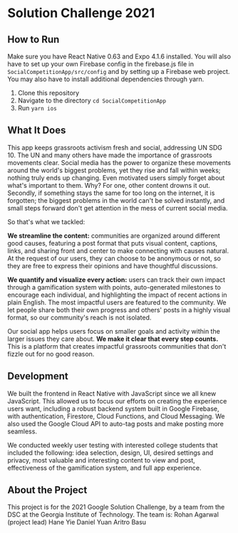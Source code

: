 # Solution Challenge 2021
## How to Run
Make sure you have React Native 0.63 and Expo 4.1.6 installed. You will also have to set up your own Firebase config in the firebase.js file in `SocialCompetitionApp/src/config` and by setting up a Firebase web project. You may also have to install additional dependencies through yarn.
1. Clone this repository
2. Navigate to the directory `cd SocialCompetitionApp`
3. Run `yarn ios`

## What It Does
This app keeps grassroots activism fresh and social, addressing UN SDG 10. The UN and many others have made the importance of grassroots movements clear. Social media has the power to organize these movements around the world's biggest problems, yet they rise and fall within weeks; nothing truly ends up changing. Even motivated users simply forget about what's important to them. Why? For one, other content drowns it out. Secondly, if something stays the same for too long on the internet, it is forgotten; the biggest problems in the world can't be solved instantly, and small steps forward don't get attention in the mess of current social media.

So that's what we tackled:

**We streamline the content:** communities are organized around different good causes, featuring a post format that puts visual content, captions, links, and sharing front and center to make connecting with causes natural. At the request of our users, they can choose to be anonymous or not, so they are free to express their opinions and have thoughtful discussions.

**We quantify and visualize every action:** users can track their own impact through a gamification system with points, auto-generated milestones to encourage each individual, and highlighting the impact of recent actions in plain English. The most impactful users are featured to the community. We let people share both their own progress and others' posts in a highly visual format, so our community's reach is not isolated.

Our social app helps users focus on smaller goals and activity within the larger issues they care about. **We make it clear that every step counts.** This is a platform that creates impactful grassroots communities that don't fizzle out for no good reason.

## Development
We built the frontend in React Native with JavaScript since we all knew JavaScript. This allowed us to focus our efforts on creating the experience users want, including a robust backend system built in Google Firebase, with authentication, Firestore, Cloud Functions, and Cloud Messaging. We also used the Google Cloud API to auto-tag posts and make posting more seamless.

We conducted weekly user testing with interested college students that included the following: idea selection, design, UI, desired settings and privacy, most valuable and interesting content to view and post, effectiveness of the gamification system, and full app experience.

## About the Project
This project is for the 2021 Google Solution Challenge, by a team from the DSC at the Georgia Institute of Technology. The team is:
Rohan Agarwal (project lead)
Hane Yie
Daniel Yuan
Aritro Basu
